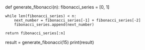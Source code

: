 def generate_fibonacci(n):
    fibonacci_series = [0, 1]

    while len(fibonacci_series) < n:
        next_number = fibonacci_series[-1] + fibonacci_series[-2]
        fibonacci_series.append(next_number)

    return fibonacci_series[:n]

result = generate_fibonacci(15)
print(result)
